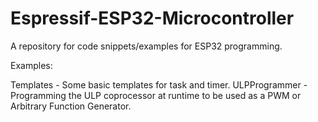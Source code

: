 # Espressif-ESP32-Microcontroller
A repository for code snippets/examples for ESP32 programming.

Examples:

Templates - Some basic templates for task and timer.
ULPProgrammer - Programming the ULP coprocessor at runtime to be used as a PWM or Arbitrary Function Generator.

